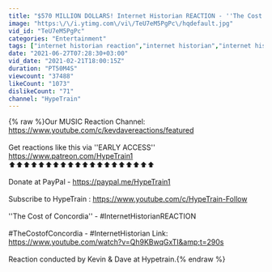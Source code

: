 ```yaml
---
title: "$570 MILLION DOLLARS! Internet Historian REACTION - ''The Cost of Concordia''"
image: "https:\/\/i.ytimg.com\/vi\/TeU7eM5PgPc\/hqdefault.jpg"
vid_id: "TeU7eM5PgPc"
categories: "Entertainment"
tags: ["internet historian reaction","internet historian","internet historian react"]
date: "2021-06-27T07:28:30+03:00"
vid_date: "2021-02-21T18:00:15Z"
duration: "PT50M4S"
viewcount: "37488"
likeCount: "1073"
dislikeCount: "71"
channel: "HypeTrain"
---
```

{% raw %}Our MUSIC Reaction Channel: <a rel="nofollow" target="blank" href="https://www.youtube.com/c/kevdavereactions/featured">https://www.youtube.com/c/kevdavereactions/featured</a><br /><br />Get reactions like this via ''EARLY ACCESS''  <br /><a rel="nofollow" target="blank" href="https://www.patreon.com/HypeTrain1">https://www.patreon.com/HypeTrain1</a> <br />⬆⬆⬆⬆⬆⬆⬆⬆⬆⬆⬆⬆⬆⬆⬆⬆⬆⬆⬆⬆ <br /><br />Donate at PayPal - <a rel="nofollow" target="blank" href="https://paypal.me/HypeTrain1">https://paypal.me/HypeTrain1</a> <br /><br />Subscribe to HypeTrain : <a rel="nofollow" target="blank" href="https://www.youtube.com/c/HypeTrain-Follow">https://www.youtube.com/c/HypeTrain-Follow</a><br /><br />''The Cost of Concordia'' - #InternetHistorianREACTION<br /><br />#TheCostofConcordia - #InternetHistorian Link: <a rel="nofollow" target="blank" href="https://www.youtube.com/watch?v=Qh9KBwqGxTI&amp;t=290s">https://www.youtube.com/watch?v=Qh9KBwqGxTI&amp;t=290s</a><br /><br />Reaction conducted by Kevin &amp; Dave at Hypetrain.{% endraw %}
